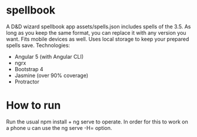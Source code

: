 spellbook
=========
A D&amp;D wizard spellbook app
assets/spells.json includes spells of the 3.5. As long as you keep the same format, you can replace it with any version you want.
Fits mobile devices as well.
Uses local storage to keep your prepared spells save.
Technologies: 
  - Angular 5 (with Angular CLI)
  - ngrx
  - Bootstrap 4
  - Jasmine (over 90% coverage)
  - Protractor
# How to run
Run the usual npm install + ng serve to operate.
In order for this to work on a phone u can use the ng serve -H=<insert server IP here> option.

